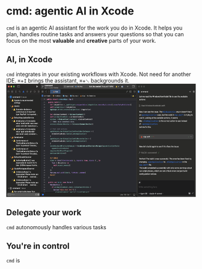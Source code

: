 # **cmd**: agentic AI in Xcode

`cmd` is an agentic AI assistant for the work you do in Xcode. It helps you plan, handles routine tasks and answers your questions so that you can focus on the most **valuable** and **creative** parts of your work.

## AI, in Xcode

`cmd` integrates in your existing workflows with Xcode. Not need for another IDE. `⌘`+`I` brings the assistant, `⌘`+`␛` backgrounds it.
<img align="center" height="300" src="./docs/images/sidebar.png"/>

## Delegate your work
`cmd` autonomously handles various tasks 

## You're in control
`cmd` is 